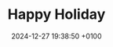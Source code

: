 ---
layout: post
title: "Happy Holiday"
date: 2024-12-27 19:38:50 +0100
categories: diary programming
---